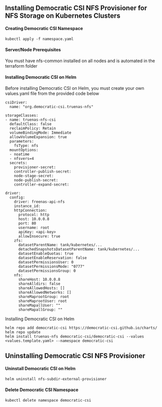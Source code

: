 ## Installing Democratic CSI NFS Provisioner for NFS Storage on Kubernetes Clusters

#### Creating Democratic CSI Namespace
```
kubectl apply -f namespace.yaml
```

#### Server/Node Prerequisites

You must have nfs-common installed on all nodes and is automated in the terraform folder

#### Installing Democratic CSI on Helm

Before installing Democratic CSI on Helm, you must create your own values.yaml file from the provided code below
```
csiDriver:
  name: "org.democratic-csi.truenas-nfs"

storageClasses:
- name: truenas-nfs-csi 
  defaultClass: false
  reclaimPolicy: Retain
  volumeBindingMode: Immediate
  allowVolumeExpansion: true
  parameters:
    fsType: nfs
  mountOptions:
  - noatime
  - nfsvers=4
  secrets:
    provisioner-secret:
    controller-publish-secret:
    node-stage-secret:
    node-publish-secret:
    controller-expand-secret:

driver:
  config:
    driver: freenas-api-nfs
    instance_id: 
    httpConnection:
      protocol: http
      host: 10.0.0.8
      port: 80
      username: root
      apiKey: <api-key>
      allowInsecure: true
    zfs:
      datasetParentName: tank/kubernetes/...
      detachedSnapshotsDatasetParentName: tank/kubernetes/...
      datasetEnableQuotas: true
      datasetEnableReservation: false
      datasetPermissionsUser: 0
      datasetPermissionsMode: "0777"
      datasetPermissionsGroup: 0
    nfs:
      shareHost: 10.0.0.8
      shareAlldirs: false
      shareAllowedHosts: []
      shareAllowedNetworks: []
      shareMaprootGroup: root
      shareMaprootUser: root
      shareMapallUser: ""
      shareMapallGroup: ""  
```

Installing Democratic CSI on Helm
```
helm repo add democratic-csi https://democratic-csi.github.io/charts/
helm repo update
helm install truenas-nfs democratic-csi/democratic-csi --values <values.template.yaml> --namespace democratic-csi
```

## Uninstalling Democratic CSI NFS Provisioner

#### Uninstall Democratic CSI on Helm
```
helm uninstall nfs-subdir-external-provisioner
```

#### Delete Democratic CSI Namespace
```
kubectl delete namespace democratic-csi
```
